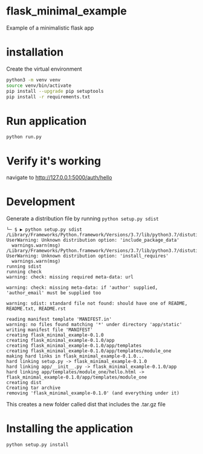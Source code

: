 # flask_minimal_example
Example of a minimalistic flask app

# installation

Create the virtual environment
```bash
python3 -m venv venv
source venv/bin/activate
pip install --upgrade pip setuptools
pip install -r requirements.txt
```

# Run application

```
python run.py
```

# Verify it's working

navigate to http://127.0.0.1:5000/auth/hello

# Development

Generate a distribution file by running `python setup.py sdist`
```
└─ $ ▶ python setup.py sdist
/Library/Frameworks/Python.framework/Versions/3.7/lib/python3.7/distutils/dist.py:274: UserWarning: Unknown distribution option: 'include_package_data'
  warnings.warn(msg)
/Library/Frameworks/Python.framework/Versions/3.7/lib/python3.7/distutils/dist.py:274: UserWarning: Unknown distribution option: 'install_requires'
  warnings.warn(msg)
running sdist
running check
warning: check: missing required meta-data: url

warning: check: missing meta-data: if 'author' supplied, 'author_email' must be supplied too

warning: sdist: standard file not found: should have one of README, README.txt, README.rst

reading manifest template 'MANIFEST.in'
warning: no files found matching '*' under directory 'app/static'
writing manifest file 'MANIFEST'
creating flask_minimal_example-0.1.0
creating flask_minimal_example-0.1.0/app
creating flask_minimal_example-0.1.0/app/templates
creating flask_minimal_example-0.1.0/app/templates/module_one
making hard links in flask_minimal_example-0.1.0...
hard linking setup.py -> flask_minimal_example-0.1.0
hard linking app/__init__.py -> flask_minimal_example-0.1.0/app
hard linking app/templates/module_one/hello.html -> flask_minimal_example-0.1.0/app/templates/module_one
creating dist
Creating tar archive
removing 'flask_minimal_example-0.1.0' (and everything under it)
```

This creates a new folder called dist that includes the .tar.gz file

# Installing the application
`python setup.py install`